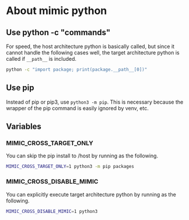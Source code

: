 # About mimic python

## Use python -c "commands"

For speed, the host architecture python is basically called, but since it
cannot handle the following cases well, the target architecture python is
called if `__path__` is included.

```sh
python -c "import package; print(package.__path__[0])"
```

## Use pip

Instead of pip or pip3, use `python3 -m pip`.
This is necessary because the wrapper of the pip command is easily ignored by
venv, etc.

## Variables

### MIMIC_CROSS_TARGET_ONLY

You can skip the pip install to /host by running as the following.

```sh
MIMIC_CROSS_TARGET_ONLY=1 python3 -m pip packages
```

### MIMIC_CROSS_DISABLE_MIMIC

You can explicitly execute target architecture python by running as the following.

```sh
MIMIC_CROSS_DISABLE_MIMIC=1 python3
```
